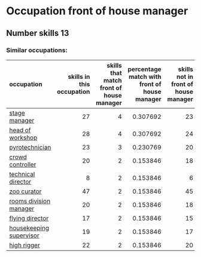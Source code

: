 # Occupation front of house manager
## Number skills 13
### Similar occupations:
| occupation                                            |   skills in this occupation |   skills that match front of house manager |   percentage match with front of house manager |   skills not in front of house manager |
|:------------------------------------------------------|----------------------------:|-------------------------------------------:|-----------------------------------------------:|---------------------------------------:|
| [stage manager](stage_manager.md)                     |                          27 |                                          4 |                                       0.307692 |                                     23 |
| [head of workshop](head_of_workshop.md)               |                          28 |                                          4 |                                       0.307692 |                                     24 |
| [pyrotechnician](pyrotechnician.md)                   |                          23 |                                          3 |                                       0.230769 |                                     20 |
| [crowd controller](crowd_controller.md)               |                          20 |                                          2 |                                       0.153846 |                                     18 |
| [technical director](technical_director.md)           |                           8 |                                          2 |                                       0.153846 |                                      6 |
| [zoo curator](zoo_curator.md)                         |                          47 |                                          2 |                                       0.153846 |                                     45 |
| [rooms division manager](rooms_division_manager.md)   |                          20 |                                          2 |                                       0.153846 |                                     18 |
| [flying director](flying_director.md)                 |                          17 |                                          2 |                                       0.153846 |                                     15 |
| [housekeeping supervisor](housekeeping_supervisor.md) |                          19 |                                          2 |                                       0.153846 |                                     17 |
| [high rigger](high_rigger.md)                         |                          22 |                                          2 |                                       0.153846 |                                     20 |
